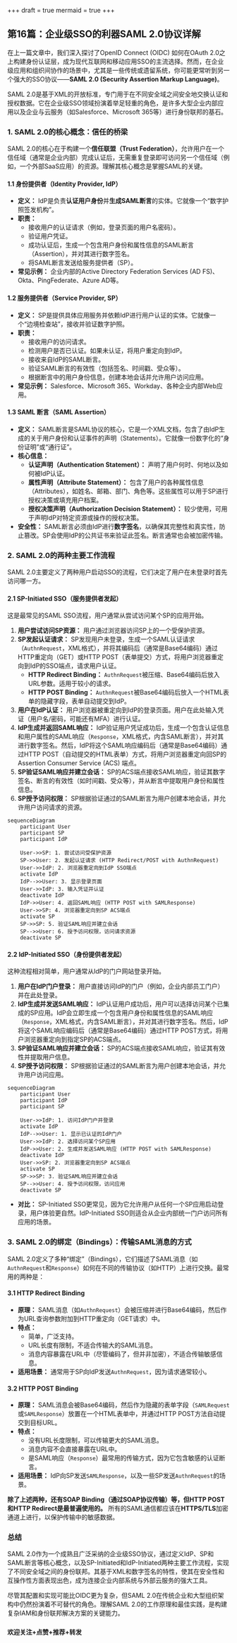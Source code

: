 +++
draft = true
mermaid = true
+++

## 第16篇：企业级SSO的利器SAML 2.0协议详解

在上一篇文章中，我们深入探讨了OpenID Connect (OIDC) 如何在OAuth 2.0之上构建身份认证层，成为现代互联网和移动应用SSO的主流选择。然而，在企业级应用和组织间协作的场景中，尤其是一些传统或遗留系统，你可能更常听到另一个强大的SSO协议——**SAML 2.0 (Security Assertion Markup Language)**。

SAML 2.0是基于XML的开放标准，专门用于在不同安全域之间安全地交换认证和授权数据。它在企业级SSO领域扮演着举足轻重的角色，是许多大型企业内部应用以及企业与云服务（如Salesforce、Microsoft 365等）进行身份联邦的基石。

### 1. SAML 2.0的核心概念：信任的桥梁

SAML 2.0的核心在于构建一个**信任联盟（Trust Federation）**，允许用户在一个信任域（通常是企业内部）完成认证后，无需重复登录即可访问另一个信任域（例如，一个外部SaaS应用）的资源。理解其核心概念是掌握SAML的关键。

#### 1.1 身份提供者（Identity Provider, IdP）

* **定义：** IdP是负责**认证用户身份**并**生成SAML断言**的实体。它就像一个“数字护照签发机构”。
* **职责：**
    * 接收用户的认证请求（例如，登录页面的用户名密码）。
    * 验证用户凭证。
    * 成功认证后，生成一个包含用户身份和属性信息的SAML断言（Assertion），并对其进行数字签名。
    * 将SAML断言发送给服务提供者（SP）。
* **常见示例：** 企业内部的Active Directory Federation Services (AD FS)、Okta、PingFederate、Azure AD等。

#### 1.2 服务提供者（Service Provider, SP）

* **定义：** SP是提供具体应用服务并依赖IdP进行用户认证的实体。它就像一个“边境检查站”，接收并验证数字护照。
* **职责：**
    * 接收用户的访问请求。
    * 检测用户是否已认证。如果未认证，将用户重定向到IdP。
    * 接收来自IdP的SAML断言。
    * 验证SAML断言的有效性（包括签名、时间戳、受众等）。
    * 根据断言中的用户身份信息，创建本地会话并允许用户访问应用。
* **常见示例：** Salesforce、Microsoft 365、Workday、各种企业内部Web应用。

#### 1.3 SAML 断言（SAML Assertion）

* **定义：** SAML断言是SAML协议的核心，它是一个XML文档，包含了由IdP生成的关于用户身份和认证事件的声明（Statements）。它就像一份数字化的“身份证明”或“通行证”。
* **核心信息：**
    * **认证声明（Authentication Statement）：** 声明了用户何时、何地以及如何被IdP认证。
    * **属性声明（Attribute Statement）：** 包含了用户的各种属性信息（Attributes），如姓名、邮箱、部门、角色等。这些属性可以用于SP进行授权决策或填充用户档案。
    * **授权决策声明（Authorization Decision Statement）：** 较少使用，可用于声明IdP对特定资源或操作的授权决策。
* **安全性：** SAML断言必须由IdP进行**数字签名**，以确保其完整性和真实性，防止篡改。SP会使用IdP的公共证书来验证此签名。断言通常也会被加密传输。

### 2. SAML 2.0的两种主要工作流程

SAML 2.0主要定义了两种用户启动SSO的流程，它们决定了用户在未登录时首先访问哪一方。

#### 2.1 SP-Initiated SSO（服务提供者发起）

这是最常见的SAML SSO流程，用户通常从尝试访问某个SP的应用开始。

1.  **用户尝试访问SP资源：** 用户通过浏览器访问SP上的一个受保护资源。
2.  **SP发起认证请求：** SP发现用户未登录，生成一个SAML认证请求（`AuthnRequest`，XML格式），并将其编码后（通常是Base64编码）通过HTTP重定向（GET）或HTTP POST（表单提交）方式，将用户浏览器重定向到IdP的SSO端点，请求用户认证。
    * **HTTP Redirect Binding：** `AuthnRequest`被压缩、Base64编码后放入URL参数。适用于较小的请求。
    * **HTTP POST Binding：** `AuthnRequest`被Base64编码后放入一个HTML表单的隐藏字段，表单自动提交到IdP。
3.  **用户在IdP认证：** 用户浏览器被重定向到IdP的登录页面。用户在此处输入凭证（用户名/密码，可能还有MFA）进行认证。
4.  **IdP生成并返回SAML响应：** IdP验证用户凭证成功后，生成一个包含认证信息和用户属性的SAML响应（`Response`，XML格式，内含SAML断言），并对其进行数字签名。然后，IdP将这个SAML响应编码后（通常是Base64编码）通过HTTP POST（自动提交的HTML表单）方式，将用户浏览器重定向回SP的Assertion Consumer Service (ACS) 端点。
5.  **SP验证SAML响应并建立会话：** SP的ACS端点接收SAML响应，验证其数字签名、断言的有效性（如时间戳、受众等），并从断言中提取用户身份和属性信息。
6.  **SP授予访问权限：** SP根据验证通过的SAML断言为用户创建本地会话，并允许用户访问请求的资源。

```mermaid 
sequenceDiagram
    participant User
    participant SP
    participant IdP

    User->>SP: 1. 尝试访问受保护资源
    SP->>User: 2. 发起认证请求 (HTTP Redirect/POST with AuthnRequest)
    User->>IdP: 2. 浏览器重定向到IdP SSO端点
    activate IdP
    IdP-->>User: 3. 显示登录页面
    User->>IdP: 3. 输入凭证并认证
    deactivate IdP
    IdP->>User: 4. 返回SAML响应 (HTTP POST with SAMLResponse)
    User->>SP: 4. 浏览器重定向到SP ACS端点
    activate SP
    SP->>SP: 5. 验证SAML响应并建立会话
    SP-->>User: 6. 授予访问权限，访问请求资源
    deactivate SP
```

#### 2.2 IdP-Initiated SSO（身份提供者发起）

这种流程相对简单，用户通常从IdP的门户网站登录开始。

1.  **用户在IdP门户登录：** 用户直接访问IdP的门户（例如，企业内部员工门户）并在此处登录。
2.  **IdP生成并发送SAML响应：** IdP认证用户成功后，用户可以选择访问某个已集成的SP应用。IdP会立即生成一个包含用户身份和属性信息的SAML响应（`Response`，XML格式，内含SAML断言），并对其进行数字签名。然后，IdP将这个SAML响应编码后（通常是Base64编码）通过HTTP POST方式，将用户浏览器重定向到指定SP的ACS端点。
3.  **SP验证SAML响应并建立会话：** SP的ACS端点接收SAML响应，验证其有效性并提取用户信息。
4.  **SP授予访问权限：** SP根据验证通过的SAML断言为用户创建本地会话，并允许用户访问应用。

```mermaid 
sequenceDiagram
    participant User
    participant IdP
    participant SP

    User->>IdP: 1. 访问IdP门户并登录
    activate IdP
    IdP-->>User: 1. 显示已认证的IdP门户
    User->>IdP: 2. 选择访问某个SP应用
    IdP->>User: 2. 生成并发送SAML响应 (HTTP POST with SAMLResponse)
    deactivate IdP
    User->>SP: 2. 浏览器重定向到SP ACS端点
    activate SP
    SP->>SP: 3. 验证SAML响应并建立会话
    SP-->>User: 4. 授予访问权限，访问应用
    deactivate SP
```

* **对比：** SP-Initiated SSO更常见，因为它允许用户从任何一个SP应用启动登录，用户体验更自然。IdP-Initiated SSO则适合从企业内部统一门户访问所有应用的场景。

### 3. SAML 2.0的绑定（Bindings）：传输SAML消息的方式

SAML 2.0定义了多种“绑定”（Bindings），它们描述了SAML消息（如`AuthnRequest`和`Response`）如何在不同的传输协议（如HTTP）上进行交换。最常用的两种是：

#### 3.1 HTTP Redirect Binding

* **原理：** SAML消息（如`AuthnRequest`）会被压缩并进行Base64编码，然后作为URL查询参数附加到HTTP重定向（GET请求）中。
* **特点：**
    * 简单，广泛支持。
    * URL长度有限制，不适合传输大的SAML消息。
    * 消息内容暴露在URL中（尽管编码了，但并非加密），不适合传输敏感信息。
* **适用场景：** 通常用于SP向IdP发送`AuthnRequest`，因为请求通常较小。

#### 3.2 HTTP POST Binding

* **原理：** SAML消息会被Base64编码，然后作为隐藏的表单字段（`SAMLRequest`或`SAMLResponse`）放置在一个HTML表单中，并通过HTTP POST方法自动提交到目标URL。
* **特点：**
    * 没有URL长度限制，可以传输更大的SAML消息。
    * 消息内容不会直接暴露在URL中。
    * 是SAML响应（`Response`）最常用的传输方式，因为它包含敏感的认证断言。
* **适用场景：** IdP向SP发送`SAMLResponse`，以及一些SP发送`AuthnRequest`的场景。

**除了上述两种，还有SOAP Binding（通过SOAP协议传输）等，但HTTP POST和HTTP Redirect是最普遍使用的。** 所有的SAML通信都应该在**HTTPS/TLS**加密通道上进行，以保护传输中的敏感数据。

### 总结

SAML 2.0作为一个成熟且广泛采纳的企业级SSO协议，通过定义IdP、SP和SAML断言等核心概念，以及SP-Initiated和IdP-Initiated两种主要工作流程，实现了不同安全域之间的身份联邦。其基于XML和数字签名的特性，使其在安全性和互操作性方面表现出色，成为连接企业内部系统与外部云服务的强大工具。

尽管其配置和实现可能比OIDC更为复杂，但SAML 2.0在传统企业和大型组织架构中仍然扮演着不可替代的角色。理解SAML 2.0的工作原理和最佳实践，是构建复杂IAM和身份联邦解决方案的关键能力。

###
**欢迎关注+点赞+推荐+转发**